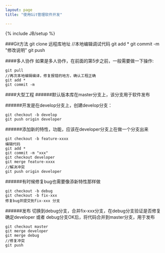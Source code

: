```yaml
---
layout: page
title: "使用Git管理软件开发"

---
```

{% include JB/setup %}

###Git方法
    git clone 远程库地址
    //本地编辑调试代码
    git add *
    git commit -m "修改说明"
    git push

####多人协作
如果是多人协作，在前面的第5步之前，一般需要做一下操作:

    git pull
    //再次本地编辑编译，修复报错的地方，确认工程正确
    git add *
    git commit -m 

####大型工程
######默认版本库在master分支上，该分支用于软件发布

######开发是在develop分支上，创建develop分支：

    git checkout -b develop
    git push origin developer

######添加新的特性，功能，应该在developer分支上在做一个分支出来

    git checkout -b feature-xxxx
    编辑代码
    git add *
    git commit -m "xxx"
    git checkout developer
    git merge feature-xxxx
    //解决冲突
    git push origin developer

######有时候修复bug也需要像添新特性那样做

    git checkout -b debug
    git checkout -b fix-xxx
    修复bug并提交到fix-xxx 分支
    
######发布
切换到debug分支，合并fix-xxx分支，在debug分支验证是否修复
确定developer 或者 debug分支OK后，将代码合并到master分支，用于发布
    
    git checkout master
    git merge developer
    git merge debug
    //修复冲突
    git push
